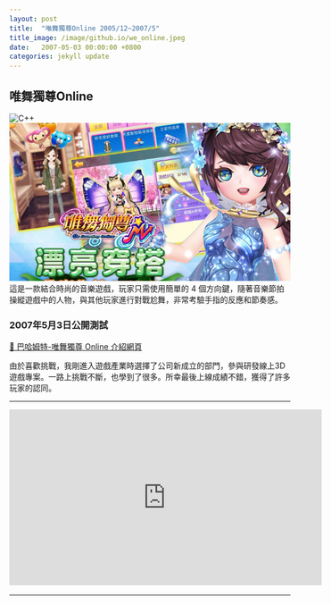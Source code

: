 ```yaml
---
layout: post
title:  "唯舞獨尊Online 2005/12~2007/5"
title_image: /image/github.io/we_online.jpeg
date:   2007-05-03 00:00:00 +0800
categories: jekyll update
---
```


## 唯舞獨尊Online
![C++](https://img.shields.io/badge/c++-%2300599C.svg?style=for-the-badge&logo=c%2B%2B&logoColor=white)  
![唯舞獨尊Online](/image/github.io/we_online.jpeg)
這是一款結合時尚的音樂遊戲，玩家只需使用簡單的 4 個方向鍵，隨著音樂節拍操縱遊戲中的人物，與其他玩家進行對戰尬舞，非常考驗手指的反應和節奏感。

### 2007年5月3日公開測試

[🔗 巴哈姆特-唯舞獨尊 Online 介紹網頁](https://acg.gamer.com.tw/acgDetail.php?s=10967)

由於喜歡挑戰，我剛進入遊戲產業時選擇了公司新成立的部門，參與研發線上3D遊戲專案。一路上挑戰不斷，也學到了很多。所幸最後上線成績不錯，獲得了許多玩家的認同。

---

<iframe width="560" height="315" src="https://www.youtube.com/embed/Ddrc-0M5uUs" frameborder="0" allowfullscreen></iframe>

---
